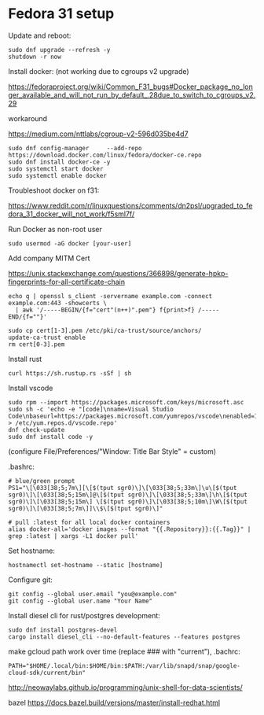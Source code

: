 # Fedora 31 setup

Update and reboot:
```
sudo dnf upgrade --refresh -y
shutdown -r now
```

Install docker: (not working due to cgroups v2 upgrade)

https://fedoraproject.org/wiki/Common_F31_bugs#Docker_package_no_longer_available_and_will_not_run_by_default_.28due_to_switch_to_cgroups_v2.29

workaround

https://medium.com/nttlabs/cgroup-v2-596d035be4d7

```
sudo dnf config-manager     --add-repo     https://download.docker.com/linux/fedora/docker-ce.repo
sudo dnf install docker-ce -y
sudo systemctl start docker
sudo systemctl enable docker
```
Troubleshoot docker on f31:

https://www.reddit.com/r/linuxquestions/comments/dn2psl/upgraded_to_fedora_31_docker_will_not_work/f5sml7f/

Run Docker as non-root user
```
sudo usermod -aG docker [your-user]
```

Add company MITM Cert

https://unix.stackexchange.com/questions/366898/generate-hpkp-fingerprints-for-all-certificate-chain
```
echo q | openssl s_client -servername example.com -connect example.com:443 -showcerts \
  | awk '/-----BEGIN/{f="cert"(n++)".pem"} f{print>f} /-----END/{f=""}'

sudo cp cert[1-3].pem /etc/pki/ca-trust/source/anchors/
update-ca-trust enable
rm cert[0-3].pem
```

Install rust
```
curl https://sh.rustup.rs -sSf | sh
```
Install vscode
```
sudo rpm --import https://packages.microsoft.com/keys/microsoft.asc
sudo sh -c 'echo -e "[code]\nname=Visual Studio Code\nbaseurl=https://packages.microsoft.com/yumrepos/vscode\nenabled=1\ngpgcheck=1\ngpgkey=https://packages.microsoft.com/keys/microsoft.asc" > /etc/yum.repos.d/vscode.repo'
dnf check-update
sudo dnf install code -y
```
(configure File/Preferences/"Window: Title Bar Style" = custom)

.bashrc:
```
# blue/green prompt
PS1="\[\033[38;5;7m\][\[$(tput sgr0)\]\[\033[38;5;33m\]\u\[$(tput sgr0)\]\[\033[38;5;15m\]@\[$(tput sgr0)\]\[\033[38;5;33m\]\h\[$(tput sgr0)\]\[\033[38;5;15m\] \[$(tput sgr0)\]\[\033[38;5;10m\]\W\[$(tput sgr0)\]\[\033[38;5;7m\]]\\$\[$(tput sgr0)\]"

# pull :latest for all local docker containers
alias docker-all='docker images --format "{{.Repository}}:{{.Tag}}" | grep :latest | xargs -L1 docker pull'

```

Set hostname:
```
hostnamectl set-hostname --static [hostname]
```

Configure git:
```
git config --global user.email "you@example.com"
git config --global user.name "Your Name"
```

Install diesel cli for rust/postgres development:
```
sudo dnf install postgres-devel
cargo install diesel_cli --no-default-features --features postgres
```

make gcloud path work over time (replace ### with "current"), .bachrc:
```
PATH="$HOME/.local/bin:$HOME/bin:$PATH:/var/lib/snapd/snap/google-cloud-sdk/current/bin"
```

http://neowaylabs.github.io/programming/unix-shell-for-data-scientists/

bazel
https://docs.bazel.build/versions/master/install-redhat.html
